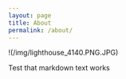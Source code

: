 ```yaml
---
layout: page
title: About
permalink: /about/
---
```


!(/img/lighthouse_4140.PNG.JPG)

Test that markdown text works 


[jekyll-organization]: https://github.com/jekyll
